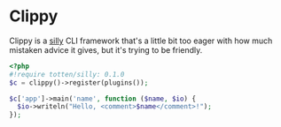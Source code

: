 # Clippy

Clippy is a [silly](https://github.com/mnapoli/silly/) CLI framework that's
a little bit too eager with how much mistaken advice it gives, but it's
trying to be friendly.

```php
<?php
#!require totten/silly: 0.1.0
$c = clippy()->register(plugins());

$c['app']->main('name', function ($name, $io) {
  $io->writeln("Hello, <comment>$name</comment>!");
});
```
